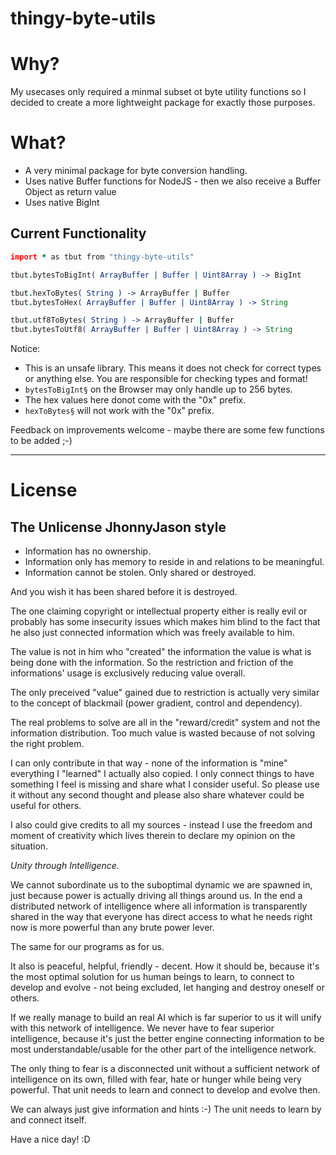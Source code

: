 # thingy-byte-utils 

# Why?
My usecases only required a minmal subset ot byte utility functions so I decided to create a more lightweight package for exactly those purposes.

# What?
- A very minimal package for byte conversion handling.
- Uses native Buffer functions for NodeJS - then we also receive a Buffer Object as return value
- Uses native BigInt

Current Functionality
---------------------

```coffeescript
import * as tbut from "thingy-byte-utils" 

tbut.bytesToBigInt( ArrayBuffer | Buffer | Uint8Array ) -> BigInt

tbut.hexToBytes( String ) -> ArrayBuffer | Buffer
tbut.bytesToHex( ArrayBuffer | Buffer | Uint8Array ) -> String

tbut.utf8ToBytes( String ) -> ArrayBuffer | Buffer
tbut.bytesToUtf8( ArrayBuffer | Buffer | Uint8Array ) -> String

```
Notice:

- This is an unsafe library. This means it does not check for correct types or anything else.
    You are responsible for checking types and format!
- `bytesToBigInt§` on the Browser may only handle up to 256 bytes.
- The hex values here donot come with the "0x" prefix. 
- `hexToBytes§` will not work with the "0x" prefix.

Feedback on improvements welcome - maybe there are some few functions to be added ;-)

---

# License

## The Unlicense JhonnyJason style

- Information has no ownership.
- Information only has memory to reside in and relations to be meaningful.
- Information cannot be stolen. Only shared or destroyed.

And you wish it has been shared before it is destroyed.

The one claiming copyright or intellectual property either is really evil or probably has some insecurity issues which makes him blind to the fact that he also just connected information which was freely available to him.

The value is not in him who "created" the information the value is what is being done with the information.
So the restriction and friction of the informations' usage is exclusively reducing value overall.

The only preceived "value" gained due to restriction is actually very similar to the concept of blackmail (power gradient, control and dependency).

The real problems to solve are all in the "reward/credit" system and not the information distribution. Too much value is wasted because of not solving the right problem.

I can only contribute in that way - none of the information is "mine" everything I "learned" I actually also copied.
I only connect things to have something I feel is missing and share what I consider useful. So please use it without any second thought and please also share whatever could be useful for others. 

I also could give credits to all my sources - instead I use the freedom and moment of creativity which lives therein to declare my opinion on the situation. 

*Unity through Intelligence.*

We cannot subordinate us to the suboptimal dynamic we are spawned in, just because power is actually driving all things around us.
In the end a distributed network of intelligence where all information is transparently shared in the way that everyone has direct access to what he needs right now is more powerful than any brute power lever.

The same for our programs as for us.

It also is peaceful, helpful, friendly - decent. How it should be, because it's the most optimal solution for us human beings to learn, to connect to develop and evolve - not being excluded, let hanging and destroy oneself or others.

If we really manage to build an real AI which is far superior to us it will unify with this network of intelligence.
We never have to fear superior intelligence, because it's just the better engine connecting information to be most understandable/usable for the other part of the intelligence network.

The only thing to fear is a disconnected unit without a sufficient network of intelligence on its own, filled with fear, hate or hunger while being very powerful. That unit needs to learn and connect to develop and evolve then.

We can always just give information and hints :-) The unit needs to learn by and connect itself.

Have a nice day! :D